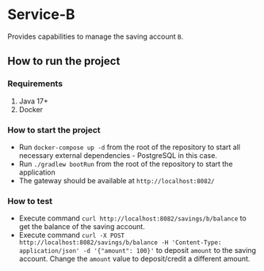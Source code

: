 # Service-B

Provides capabilities to manage the saving account `B`.

## How to run the project

### Requirements

1. Java 17+
2. Docker

### How to start the project

- Run `docker-compose up -d` from the root of the repository to start all necessary external dependencies - PostgreSQL
  in this case.
- Run `./gradlew bootRun` from the root of the repository to start the application
- The gateway should be available at `http://localhost:8082/`

### How to test

- Execute command `curl http://localhost:8082/savings/b/balance` to get the balance of the saving account.
- Execute
  command `curl -X POST http://localhost:8082/savings/b/balance -H 'Content-Type: application/json' -d '{"amount": 100}'`
  to deposit `amount` to the saving account. Change the `amount` value to deposit/credit a different amount.
